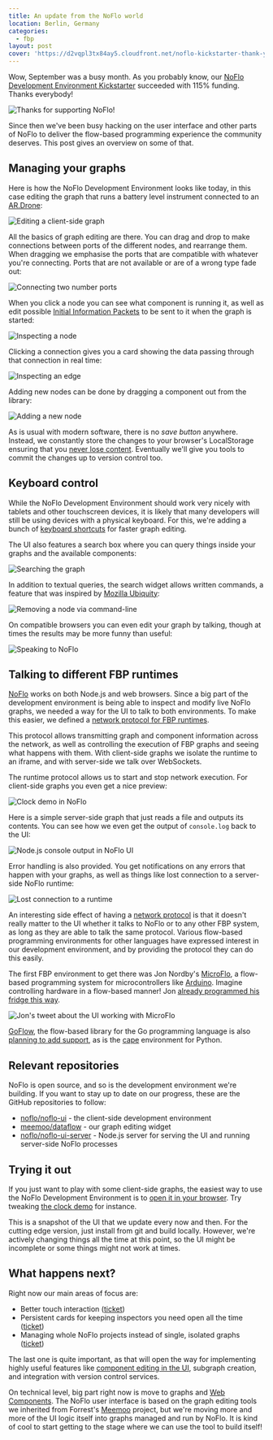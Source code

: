 ```yaml
---
title: An update from the NoFlo world
location: Berlin, Germany
categories:
  - fbp
layout: post
cover: 'https://d2vqpl3tx84ay5.cloudfront.net/noflo-kickstarter-thank-you.png'
---
```

Wow, September was a busy month. As you probably know, our [NoFlo Development Environment Kickstarter](http://www.kickstarter.com/projects/noflo/noflo-development-environment) succeeded with 115% funding. Thanks everybody!

![Thanks for supporting NoFlo!](https://d2vqpl3tx84ay5.cloudfront.net/noflo-kickstarter-thank-you.png)

Since then we've been busy hacking on the user interface and other parts of NoFlo to deliver the flow-based programming experience the community deserves. This post gives an overview on some of that.

## Managing your graphs

Here is how the NoFlo Development Environment looks like today, in this case editing the graph that runs a battery level instrument connected to an [AR.Drone](http://bergie.iki.fi/blog/noflo-ardrone/):

![Editing a client-side graph](https://d2vqpl3tx84ay5.cloudfront.net/noflo-ui/battery-graph-small.png)

All the basics of graph editing are there. You can drag and drop to make connections between ports of the different nodes, and rearrange them. When dragging we emphasise the ports that are compatible with whatever you're connecting. Ports that are not available or are of a wrong type fade out:

![Connecting two number ports](https://d2vqpl3tx84ay5.cloudfront.net/noflo-ui/connecting.png)

When you click a node you can see what component is running it, as well as edit possible [Initial Information Packets](http://www.jpaulmorrison.com/fbp/reusparm.shtml) to be sent to it when the graph is started:

![Inspecting a node](https://d2vqpl3tx84ay5.cloudfront.net/noflo-ui/node-inspector.png)

Clicking a connection gives you a card showing the data passing through that connection in real time:

![Inspecting an edge](https://d2vqpl3tx84ay5.cloudfront.net/noflo-ui/edge-inspector.png)

Adding new nodes can be done by dragging a component out from the library:

![Adding a new node](https://d2vqpl3tx84ay5.cloudfront.net/noflo-ui/library.png)

As is usual with modern software, there is no *save button* anywhere. Instead, we constantly store the changes to your browser's LocalStorage ensuring that you [never lose content](http://bergie.iki.fi/blog/never-lose-content/). Eventually we'll give you tools to commit the changes up to version control too.

## Keyboard control

While the NoFlo Development Environment should work very nicely with tablets and other touchscreen devices, it is likely that many developers will still be using devices with a physical keyboard. For this, we're adding a bunch of [keyboard shortcuts](https://github.com/meemoo/dataflow/issues/57) for faster graph editing.

The UI also features a search box where you can query things inside your graphs and the available components:

![Searching the graph](https://d2vqpl3tx84ay5.cloudfront.net/noflo-ui/search.png)

In addition to textual queries, the search widget allows written commands, a feature that was inspired by [Mozilla Ubiquity](https://wiki.mozilla.org/Labs/Ubiquity/Latest_Ubiquity_User_Tutorial):

![Removing a node via command-line](https://d2vqpl3tx84ay5.cloudfront.net/noflo-ui/search-commands.png)

On compatible browsers you can even edit your graph by talking, though at times the results may be more funny than useful:

![Speaking to NoFlo](https://d2vqpl3tx84ay5.cloudfront.net/noflo-ui/speech-recognition.png)

## Talking to different FBP runtimes

[NoFlo](https://noflojs.org) works on both Node.js and web browsers. Since a big part of the development environment is being able to inspect and modify live NoFlo graphs, we needed a way for the UI to talk to both environments. To make this easier, we defined a [network protocol for FBP runtimes](https://github.com/noflo/noflo/issues/107).

This protocol allows transmitting graph and component information across the network, as well as controlling the execution of FBP graphs and seeing what happens with them. With client-side graphs we isolate the runtime to an iframe, and with server-side we talk over WebSockets.

The runtime protocol allows us to start and stop network execution. For client-side graphs you even get a nice preview:

![Clock demo in NoFlo](https://d2vqpl3tx84ay5.cloudfront.net/noflo-ui/clock-demo-preview-small.png)

Here is a simple server-side graph that just reads a file and outputs its contents. You can see how we even get the output of `console.log` back to the UI:

![Node.js console output in NoFlo UI](https://d2vqpl3tx84ay5.cloudfront.net/noflo-ui/node-console-output-small.png)

Error handling is also provided. You get notifications on any errors that happen with your graphs, as well as things like lost connection to a server-side NoFlo runtime:

![Lost connection to a runtime](https://d2vqpl3tx84ay5.cloudfront.net/noflo-ui/lost-connection-small.png)

An interesting side effect of having a [network protocol](https://github.com/noflo/noflo/issues/107) is that it doesn't really matter to the UI whether it talks to NoFlo or to any other FBP system, as long as they are able to talk the same protocol. Various flow-based programming environments for other languages have expressed interest in our development environment, and by providing the protocol they can do this easily.

The first FBP environment to get there was Jon Nordby's [MicroFlo](https://github.com/jonnor/microflo), a flow-based programming system for microcontrollers like [Arduino](http://arduino.cc/). Imagine controlling hardware in a flow-based manner! Jon [already programmed his fridge this way](http://www.jonnor.com/2013/09/microflo-0-1-0-and-an-arduino-powered-fridge/).

![Jon's tweet about the UI working with MicroFlo](https://d2vqpl3tx84ay5.cloudfront.net/noflo-ui/microflo-tweet.png)

[GoFlow](https://github.com/trustmaster/goflow#readme), the flow-based library for the Go programming language is also [planning to add support](https://github.com/trustmaster/goflow/issues/12), as is the [cape](https://hackerfleet.org/dev/wiki/cape) environment for Python.

## Relevant repositories

NoFlo is open source, and so is the development environment we're building. If you want to stay up to date on our progress, these are the GitHub repositories to follow:

* [noflo/noflo-ui](https://github.com/noflo/noflo-ui) - the client-side development environment
* [meemoo/dataflow](https://github.com/meemoo/dataflow) - our graph editing widget
* [noflo/noflo-ui-server](https://github.com/noflo/noflo-ui-server) - Node.js server for serving the UI and running server-side NoFlo processes

## Trying it out

If you just want to play with some client-side graphs, the easiest way to use the NoFlo Development Environment is to [open it in your browser](https://noflojs.org/noflo-ui). Try tweaking [the clock demo](https://noflojs.org/noflo-ui/#example/6699161) for instance.

This is a snapshot of the UI that we update every now and then. For the cutting edge version, just install from git and build locally. However, we're actively changing things all the time at this point, so the UI might be incomplete or some things might not work at times.

## What happens next?

Right now our main areas of focus are:

* Better touch interaction ([ticket](https://github.com/meemoo/dataflow/issues/53))
* Persistent cards for keeping inspectors you need open all the time ([ticket](https://github.com/meemoo/dataflow/issues/55))
* Managing whole NoFlo projects instead of single, isolated graphs ([ticket](https://github.com/noflo/noflo-ui/issues/17))

The last one is quite important, as that will open the way for implementing highly useful features like [component editing in the UI](https://github.com/noflo/noflo-ui/issues/8), subgraph creation, and integration with version control services.

On technical level, big part right now is move to graphs and [Web Components](http://www.polymer-project.org/). The NoFlo user interface is based on the graph editing tools we inherited from Forrest's [Meemoo](http://meemoo.org/) project, but we're moving more and more of the UI logic itself into graphs managed and run by NoFlo. It is kind of cool to start getting to the stage where we can use the tool to build itself!
